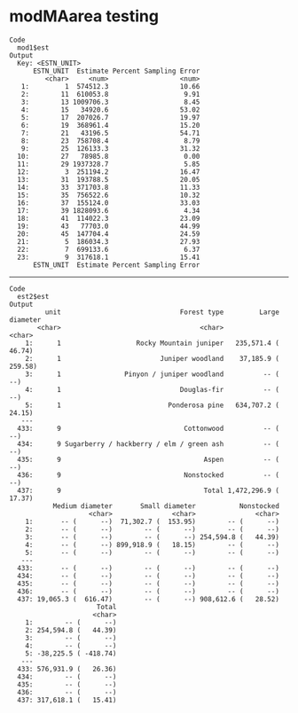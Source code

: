 # modMAarea testing

    Code
      mod1$est
    Output
      Key: <ESTN_UNIT>
          ESTN_UNIT  Estimate Percent Sampling Error
             <char>     <num>                  <num>
       1:         1  574512.3                  10.66
       2:        11  610053.8                   9.91
       3:        13 1009706.3                   8.45
       4:        15   34920.6                  53.02
       5:        17  207026.7                  19.97
       6:        19  368961.4                  15.20
       7:        21   43196.5                  54.71
       8:        23  758708.4                   8.79
       9:        25  126133.3                  31.32
      10:        27   78985.8                   0.00
      11:        29 1937328.7                   5.85
      12:         3  251194.2                  16.47
      13:        31  193788.5                  20.05
      14:        33  371703.8                  11.33
      15:        35  756522.6                  10.32
      16:        37  155124.0                  33.03
      17:        39 1828093.6                   4.34
      18:        41  114022.3                  23.09
      19:        43   77703.0                  44.99
      20:        45  147704.4                  24.59
      21:         5  186034.3                  27.93
      22:         7  699133.6                   6.37
      23:         9  317618.1                  15.41
          ESTN_UNIT  Estimate Percent Sampling Error

---

    Code
      est2$est
    Output
             unit                              Forest type         Large diameter
           <char>                                   <char>                 <char>
        1:      1                   Rocky Mountain juniper   235,571.4 (   46.74)
        2:      1                         Juniper woodland    37,185.9 (  259.58)
        3:      1                Pinyon / juniper woodland          -- (      --)
        4:      1                              Douglas-fir          -- (      --)
        5:      1                           Ponderosa pine   634,707.2 (   24.15)
       ---                                                                       
      433:      9                               Cottonwood          -- (      --)
      434:      9 Sugarberry / hackberry / elm / green ash          -- (      --)
      435:      9                                    Aspen          -- (      --)
      436:      9                               Nonstocked          -- (      --)
      437:      9                                    Total 1,472,296.9 (   17.37)
               Medium diameter       Small diameter           Nonstocked
                        <char>               <char>               <char>
        1:       -- (      --)  71,302.7 (  153.95)        -- (      --)
        2:       -- (      --)        -- (      --)        -- (      --)
        3:       -- (      --)        -- (      --) 254,594.8 (   44.39)
        4:       -- (      --) 899,918.9 (   18.15)        -- (      --)
        5:       -- (      --)        -- (      --)        -- (      --)
       ---                                                              
      433:       -- (      --)        -- (      --)        -- (      --)
      434:       -- (      --)        -- (      --)        -- (      --)
      435:       -- (      --)        -- (      --)        -- (      --)
      436:       -- (      --)        -- (      --)        -- (      --)
      437: 19,065.3 (  616.47)        -- (      --) 908,612.6 (   28.52)
                          Total
                         <char>
        1:        -- (      --)
        2: 254,594.8 (   44.39)
        3:        -- (      --)
        4:        -- (      --)
        5: -38,225.5 ( -418.74)
       ---                     
      433: 576,931.9 (   26.36)
      434:        -- (      --)
      435:        -- (      --)
      436:        -- (      --)
      437: 317,618.1 (   15.41)

